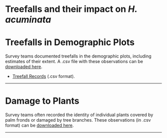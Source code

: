 Treefalls and their impact on _H. acuminata_ 
================

# Treefalls in Demographic Plots
Survey teams documented treefalls in the demographic plots, including estimates of their extent. A .csv file with these observations can be  [downloaded here](https://github.com/BrunaLab/HeliconiaSurveys/blob/ca06ba6c501ad2bb6a43c6a6636cb09afccb5614/survey_clean/treefall_impacts.csv).

- [Treefall Records](link) (.csv format).

----  

# Damage to Plants

Survey teams often recorded the identity of individual plants covered by palm fronds or damaged by tree branches.  These observations (in .csv format) can be [downloaded here](https://raw.githubusercontent.com/BrunaLab/HeliconiaSurveys/master/data/survey_clean/treefall_impacts.csv).

---
